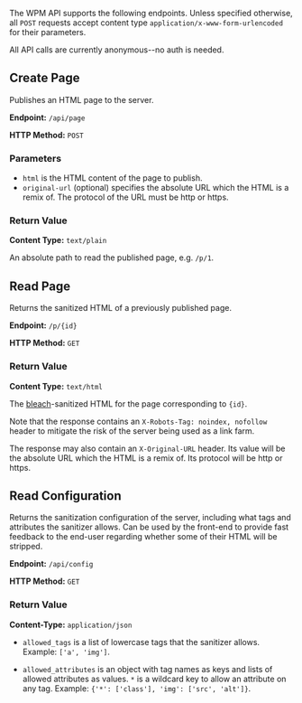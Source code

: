 The WPM API supports the following endpoints. Unless specified otherwise, all
`POST` requests accept content type `application/x-www-form-urlencoded`
for their parameters.

All API calls are currently anonymous--no auth is needed.

## Create Page

Publishes an HTML page to the server.

**Endpoint:** `/api/page`

**HTTP Method:** `POST`

### Parameters

* `html` is the HTML content of the page to publish.
* `original-url` (optional) specifies the absolute URL which the HTML is
a remix of. The protocol of the URL must be http or https.

### Return Value

**Content Type:** `text/plain`

An absolute path to read the published page, e.g. `/p/1`.

## Read Page

Returns the sanitized HTML of a previously published page.

**Endpoint:** `/p/{id}`

**HTTP Method:** `GET`

### Return Value

**Content Type:** `text/html`

The [bleach][]-sanitized HTML for the page corresponding to `{id}`.

Note that the response contains an `X-Robots-Tag: noindex, nofollow` header
to mitigate the risk of the server being used as a link farm.

The response may also contain an `X-Original-URL` header. Its value will
be the absolute URL which the HTML is a remix of. Its protocol will be http
or https.

  [bleach]: http://pypi.python.org/pypi/bleach

## Read Configuration

Returns the sanitization configuration of the server, including what tags and 
attributes the sanitizer allows. Can be used by the front-end to provide fast 
feedback to the end-user regarding whether some of their HTML will be 
stripped.

**Endpoint:** `/api/config`

**HTTP Method:** `GET`

### Return Value

**Content-Type:** `application/json`

* `allowed_tags` is a list of lowercase tags that the sanitizer allows. Example: `['a', 'img']`.

* `allowed_attributes` is an object with tag names as keys and lists of
allowed attributes as values. `*` is a wildcard key to allow an attribute on
any tag. Example: `{'*': ['class'], 'img': ['src', 'alt']}`.
